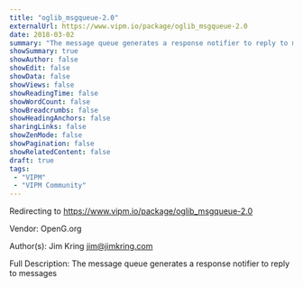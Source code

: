 ```yaml
---
title: "oglib_msgqueue-2.0"
externalUrl: https://www.vipm.io/package/oglib_msgqueue-2.0
date: 2018-03-02
summary: "The message queue generates a response notifier to reply to messages"
showSummary: true
showAuthor: false
showEdit: false
showData: false
showViews: false
showReadingTime: false
showWordCount: false
showBreadcrumbs: false
showHeadingAnchors: false
sharingLinks: false
showZenMode: false
showPagination: false
showRelatedContent: false
draft: true
tags:
 - "VIPM"
 - "VIPM Community"
---
```


Redirecting to https://www.vipm.io/package/oglib_msgqueue-2.0

Vendor: OpenG.org

Author(s): Jim Kring <jim@jimkring.com>
 
Full Description:
The message queue generates a response notifier to reply to messages